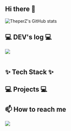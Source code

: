 ## Hi there 👋

<!--
**TheperZ/TheperZ** is a ✨ _special_ ✨ repository because its `README.md` (this file) appears on your GitHub profile.

Here are some ideas to get you started:

- 🔭 I’m currently working on ...
- 🌱 I’m currently learning ...
- 👯 I’m looking to collaborate on ...
- 🤔 I’m looking for help with ...
- 💬 Ask me about ...
- 📫 How to reach me: ...
- 😄 Pronouns: ...
- ⚡ Fun fact: ...
-->

![TheperZ's GitHub stats](https://github-readme-stats.vercel.app/api?username=TheperZ&hide=contribs,prs)

## 💻 DEV's log 💻
<div style="display:flex; flex-direction:row;">
    <a href="https://runawayfromlazy.tistory.com">
        <img src="https://img.shields.io/badge/Tistory-000000?style=for-the-badge&logo=Tistory&logoColor=white"> 
    </a>
  
</div><br>

## ✨ Tech Stack ✨

## 💻 Projects 💻



## 📫 How to reach me
  <a href="mailto:ckdgh7884@gmail.com">
    <img src="https://img.shields.io/badge/ckdgh7884@gmail.com-D14836?style=for-the-badge&logo=gmail&logoColor=white"/>
  </a>
